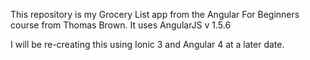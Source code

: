 This repository is my Grocery List app from the Angular For Beginners course from Thomas Brown.
It uses AngularJS v 1.5.6

I will be re-creating this using Ionic 3 and Angular 4 at a later date.

